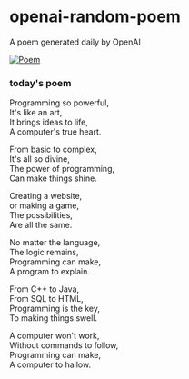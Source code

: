 
# openai-random-poem
 A poem generated daily by OpenAI

[![Poem](https://github.com/fbiego/openai-random-poem/actions/workflows/main.yml/badge.svg)](https://github.com/fbiego/openai-random-poem/actions/workflows/main.yml)

### today's poem  
  
Programming so powerful,  
It's like an art,  
It brings ideas to life,  
A computer's true heart.  
  
From basic to complex,  
It's all so divine,  
The power of programming,  
Can make things shine.  
  
Creating a website,  
or making a game,  
The possibilities,  
Are all the same.  
  
No matter the language,  
The logic remains,  
Programming can make,  
A program to explain.  
  
From C++ to Java,  
From SQL to HTML,   
Programming is the key,  
To making things swell.  
  
A computer won't work,  
Without commands to follow,  
Programming can make,  
A computer to hallow.